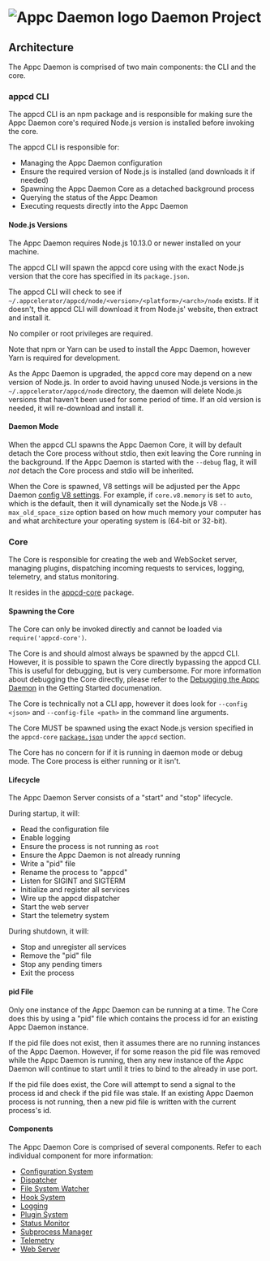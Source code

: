 # ![Appc Daemon logo](images/appc-daemon.png) Daemon Project

## Architecture

The Appc Daemon is comprised of two main components: the CLI and the core.

### appcd CLI

The appcd CLI is an npm package and is responsible for making sure the Appc Daemon core's
required Node.js version is installed before invoking the core.

The appcd CLI is responsible for:

 * Managing the Appc Daemon configuration
 * Ensure the required version of Node.js is installed (and downloads it if needed)
 * Spawning the Appc Daemon Core as a detached background process
 * Querying the status of the Appc Deamon
 * Executing requests directly into the Appc Daemon

#### Node.js Versions

The Appc Daemon requires Node.js 10.13.0 or newer installed on your machine.

The appcd CLI will spawn the appcd core using with the exact Node.js version that the core has
specified in its `package.json`.

The appcd CLI will check to see if `~/.appcelerator/appcd/node/<version>/<platform>/<arch>/node`
exists. If it doesn't, the appcd CLI will download it from Node.js' website, then extract and
install it.

No compiler or root privileges are required.

Note that npm or Yarn can be used to install the Appc Daemon, however Yarn is required for
development.

As the Appc Daemon is upgraded, the appcd core may depend on a new version of Node.js. In order to
avoid having unused Node.js versions in the `~/.appcelerator/appcd/node` directory, the daemon will
delete Node.js versions that haven't been used for some period of time. If an old version is needed,
it will re-download and install it.

#### Daemon Mode

When the appcd CLI spawns the Appc Daemon Core, it will by default detach the Core process without
stdio, then exit leaving the Core running in the background. If the Appc Daemon is started with the
`--debug` flag, it will _not_ detach the Core process and stdio will be inherited.

When the Core is spawned, V8 settings will be adjusted per the Appc Daemon
[config V8 settings](Configuration#V8). For example, if `core.v8.memory` is set to `auto`, which is
the default, then it will dynamically set the Node.js V8 `--max_old_space_size` option based on how
much memory your computer has and what architecture your operating system is (64-bit or 32-bit).

### Core

The Core is responsible for creating the web and WebSocket server, managing plugins, dispatching
incoming requests to services, logging, telemetry, and status monitoring.

It resides in the [appcd-core](../../packages/appcd-core) package.

#### Spawning the Core

The Core can only be invoked directly and cannot be loaded via `require('appcd-core')`.

The Core is and should almost always be spawned by the appcd CLI. However, it is possible to spawn
the Core directly bypassing the appcd CLI. This is useful for debugging, but is very cumbersome. For
more information about debugging the Core directly, please refer to the
[Debugging the Appc Daemon](Getting-Started.md#debugging-the-appc-daemon) in the Getting Started
documenation.

The Core is technically not a CLI app, however it does look for `--config <json>` and
`--config-file <path>` in the command line arguments.

The Core MUST be spawned using the exact Node.js version specified in the `appcd-core`
[`package.json`](../../packages/appcd-core/package.json) under the `appcd` section.

The Core has no concern for if it is running in daemon mode or debug mode. The Core process is
either running or it isn't.

#### Lifecycle

The Appc Daemon Server consists of a "start" and "stop" lifecycle.

During startup, it will:

* Read the configuration file
* Enable logging
* Ensure the process is not running as `root`
* Ensure the Appc Daemon is not already running
* Write a "pid" file
* Rename the process to "appcd"
* Listen for SIGINT and SIGTERM
* Initialize and register all services
* Wire up the appcd dispatcher
* Start the web server
* Start the telemetry system

During shutdown, it will:

* Stop and unregister all services
* Remove the "pid" file
* Stop any pending timers
* Exit the process

#### pid File

Only one instance of the Appc Daemon can be running at a time. The Core does this by using a "pid"
file which contains the process id for an existing Appc Daemon instance.

If the pid file does not exist, then it assumes there are no running instances of the Appc Daemon.
However, if for some reason the pid file was removed while the Appc Daemon is running, then any new
instance of the Appc Daemon will continue to start until it tries to bind to the already in use
port.

If the pid file does exist, the Core will attempt to send a signal to the process id and check if
the pid file was stale. If an existing Appc Daemon process is not running, then a new pid file is
written with the current process's id.

#### Components

The Appc Daemon Core is comprised of several components. Refer to each individual component for more
information:

* [Configuration System](Components/Configuration-System.md)
* [Dispatcher](Components/Dispatcher.md)
* [File System Watcher](Components/File-System-Watcher.md)
* [Hook System](Components/Hook-System.md)
* [Logging](Components/Logging.md)
* [Plugin System](Components/Plugin-System.md)
* [Status Monitor](Components/Status-Monitor.md)
* [Subprocess Manager](Components/Subprocess-Manager.md)
* [Telemetry](Components/Telemetry.md)
* [Web Server](Components/Web-Server.md)
